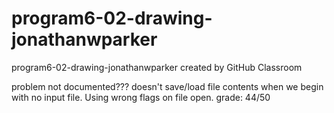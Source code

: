 # program6-02-drawing-jonathanwparker
program6-02-drawing-jonathanwparker created by GitHub Classroom   

problem not documented??? doesn't save/load file contents when we begin with no input file. Using wrong flags on file open.
grade: 44/50   


